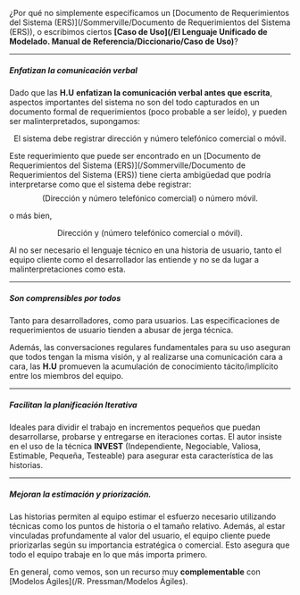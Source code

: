 ¿Por qué no simplemente especificamos un [Documento de Requerimientos del Sistema (ERS)](/Sommerville/Documento de Requerimientos del Sistema (ERS)), o escribimos ciertos **[Caso de Uso](/El Lenguaje Unificado de Modelado. Manual de Referencia/Diccionario/Caso de Uso)**?
****
##### ***Enfatizan la comunicación verbal***
Dado que las **H.U** **enfatizan la comunicación verbal antes que escrita**, aspectos importantes del sistema no son del todo capturados en un documento formal de requerimientos (poco probable a ser leído), y pueden ser malinterpretados, supongamos: 

$$\text{El sistema debe registrar dirección y número telefónico comercial o móvil.}$$

Este requerimiento que puede ser encontrado en un [Documento de Requerimientos del Sistema (ERS)](/Sommerville/Documento de Requerimientos del Sistema (ERS)) tiene cierta ambigüedad que podría interpretarse como que el sistema debe registrar:
$$\text{(Dirección y número telefónico comercial) o número móvil.}$$

o más bien, 

$$\text{Dirección y (número telefónico comercial o móvil).}$$

Al no ser necesario el lenguaje técnico en una historia de usuario, tanto el equipo cliente como el desarrollador las entiende y no se da lugar a malinterpretaciones como esta.
****
##### ***Son comprensibles por todos***
Tanto para desarrolladores, como para usuarios. Las especificaciones de requerimientos de usuario tienden a abusar de jerga técnica. 

Además, las conversaciones regulares fundamentales para su uso aseguran que todos tengan la misma visión, y al realizarse una comunicación cara a cara, las **H.U** promueven la acumulación de conocimiento tácito/implícito entre los miembros del equipo.
****
##### ***Facilitan la planificación Iterativa***
Ideales para dividir el trabajo en incrementos pequeños que puedan desarrollarse, probarse y entregarse en iteraciones cortas. El autor insiste en el uso de la técnica **INVEST** (Independiente, Negociable, Valiosa, Estimable, Pequeña, Testeable) para asegurar esta característica de las historias.
****
##### ***Mejoran la estimación y priorización.***
Las historias permiten al equipo estimar el esfuerzo necesario utilizando técnicas como los puntos de historia o el tamaño relativo. Además, al estar vinculadas profundamente al valor del usuario, el equipo cliente puede priorizarlas según su importancia estratégica o comercial. Esto asegura que todo el equipo trabaje en lo que más importa primero.

En general, como vemos, son un recurso muy **complementable** con [Modelos Ágiles](/R. Pressman/Modelos Ágiles).
